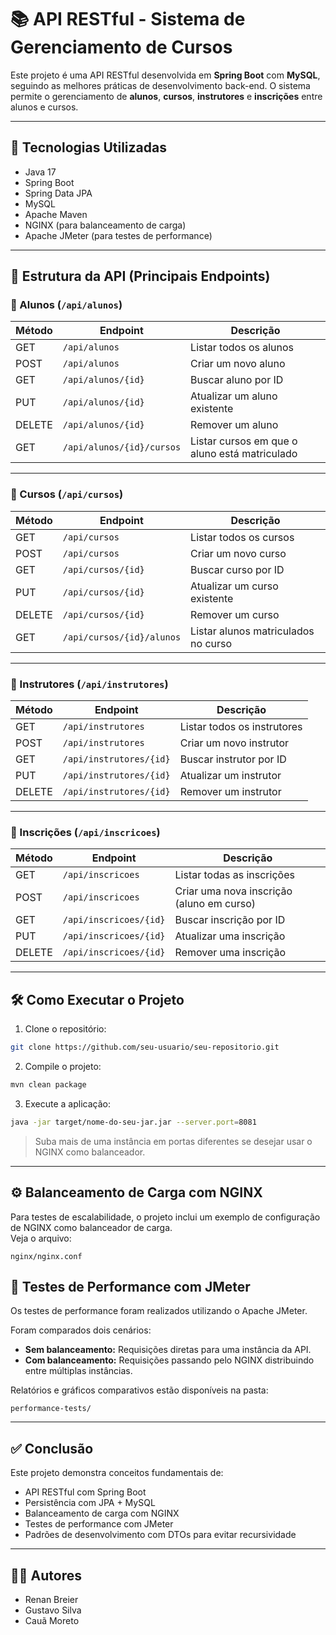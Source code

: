 
# 📚 API RESTful - Sistema de Gerenciamento de Cursos

Este projeto é uma API RESTful desenvolvida em **Spring Boot** com **MySQL**, seguindo as melhores práticas de desenvolvimento back-end. O sistema permite o gerenciamento de **alunos**, **cursos**, **instrutores** e **inscrições** entre alunos e cursos.

---

## 🚀 Tecnologias Utilizadas

- Java 17
- Spring Boot
- Spring Data JPA
- MySQL
- Apache Maven
- NGINX (para balanceamento de carga)
- Apache JMeter (para testes de performance)

---

## 📌 Estrutura da API (Principais Endpoints)

### 🔗 Alunos (`/api/alunos`)

| Método | Endpoint                   | Descrição                             |
|------- |--------------------------- |------------------------------------- |
| GET    | `/api/alunos`              | Listar todos os alunos              |
| POST   | `/api/alunos`              | Criar um novo aluno                 |
| GET    | `/api/alunos/{id}`         | Buscar aluno por ID                 |
| PUT    | `/api/alunos/{id}`         | Atualizar um aluno existente        |
| DELETE | `/api/alunos/{id}`         | Remover um aluno                    |
| GET    | `/api/alunos/{id}/cursos`  | Listar cursos em que o aluno está matriculado |

---

### 🔗 Cursos (`/api/cursos`)

| Método | Endpoint                   | Descrição                             |
|------- |--------------------------- |------------------------------------- |
| GET    | `/api/cursos`              | Listar todos os cursos              |
| POST   | `/api/cursos`              | Criar um novo curso                 |
| GET    | `/api/cursos/{id}`         | Buscar curso por ID                 |
| PUT    | `/api/cursos/{id}`         | Atualizar um curso existente        |
| DELETE | `/api/cursos/{id}`         | Remover um curso                    |
| GET    | `/api/cursos/{id}/alunos`  | Listar alunos matriculados no curso |

---

### 🔗 Instrutores (`/api/instrutores`)

| Método | Endpoint                      | Descrição                      |
|------  |------------------------------ |------------------------------ |
| GET    | `/api/instrutores`            | Listar todos os instrutores   |
| POST   | `/api/instrutores`            | Criar um novo instrutor       |
| GET    | `/api/instrutores/{id}`       | Buscar instrutor por ID       |
| PUT    | `/api/instrutores/{id}`       | Atualizar um instrutor        |
| DELETE | `/api/instrutores/{id}`       | Remover um instrutor          |

---

### 🔗 Inscrições (`/api/inscricoes`)

| Método | Endpoint                  | Descrição                                   |
|------  |-------------------------- |------------------------------------------ |
| GET    | `/api/inscricoes`         | Listar todas as inscrições                |
| POST   | `/api/inscricoes`         | Criar uma nova inscrição (aluno em curso) |
| GET    | `/api/inscricoes/{id}`    | Buscar inscrição por ID                  |
| PUT    | `/api/inscricoes/{id}`    | Atualizar uma inscrição                  |
| DELETE | `/api/inscricoes/{id}`    | Remover uma inscrição                    |

---

## 🛠️ Como Executar o Projeto

1. Clone o repositório:

```bash
git clone https://github.com/seu-usuario/seu-repositorio.git
```

2. Compile o projeto:

```bash
mvn clean package
```

3. Execute a aplicação:

```bash
java -jar target/nome-do-seu-jar.jar --server.port=8081
```

> Suba mais de uma instância em portas diferentes se desejar usar o NGINX como balanceador.

---

## ⚙️ Balanceamento de Carga com NGINX

Para testes de escalabilidade, o projeto inclui um exemplo de configuração de NGINX como balanceador de carga.  
Veja o arquivo:

```
nginx/nginx.conf
```

## 🧪 Testes de Performance com JMeter

Os testes de performance foram realizados utilizando o Apache JMeter.

Foram comparados dois cenários:

- **Sem balanceamento:** Requisições diretas para uma instância da API.
- **Com balanceamento:** Requisições passando pelo NGINX distribuindo entre múltiplas instâncias.

Relatórios e gráficos comparativos estão disponíveis na pasta:

```
performance-tests/
```

---

## ✅ Conclusão

Este projeto demonstra conceitos fundamentais de:

- API RESTful com Spring Boot
- Persistência com JPA + MySQL
- Balanceamento de carga com NGINX
- Testes de performance com JMeter
- Padrões de desenvolvimento com DTOs para evitar recursividade

---

## 👨‍💻 Autores

- Renan Breier
- Gustavo Silva
- Cauã Moreto

